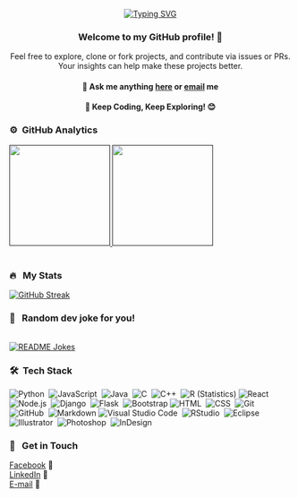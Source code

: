 <!--<div align="center">
<h2> 𝐇𝐞𝐥𝐥𝐨 𝐭𝐡𝐞𝐫𝐞, 𝐟𝐞𝐥𝐥𝐨𝐰 <𝚍𝚎𝚟𝚎𝚕𝚘𝚙𝚎𝚛𝚜/>! <img src="https://github.com/ABSphreak/ABSphreak/blob/master/gifs/Hi.gif" width="30px"></h2>
</div>

<div align="center" width="50">

<a href="https://www.animatedimages.org/cat-hello-523.htm"><img src="https://www.animatedimages.org/data/media/523/animated-hello-image-0076.gif" border="0" alt="animated-hello-image-0076" /></a>

</div>-->

<div align="center">
  
[![Typing SVG](https://readme-typing-svg.demolab.com?font=Fira+Code&pause=1000&&center=true&width=435&lines=+++++++++++++++++Hi%2C+I'm+Gathsara+%F0%9F%91%8B;Software+Engineer;Full+Stack+Developer;Proficient+with+React.js+and+Nest.js;Skilled+in+DevOps+and+Microservices;3%2B+years+of+industry+experience;Constantly+learning+and+growing)](https://git.io/typing-svg)

</div>

<div align="center">

### Welcome to my GitHub profile! 👋

Feel free to explore, clone or fork projects, and contribute via issues or PRs. Your insights can help make these projects better. 

#### 💬 Ask me anything <a href="https://github.com/GathsaraH/GathsaraH/issues"><b>here</b></a> or <a href="mailto:umeshgathsara@gmail.com"><b>email</b></a> me
#### 🎯 Keep Coding, Keep Exploring! 😊


</div>

### ⚙️ &nbsp;GitHub Analytics


<a href="">
  <img height="180em" src="https://github-readme-stats-eight-theta.vercel.app/api?username=GathsaraH&show_icons=true&theme=algolia&include_all_commits=true&count_private=true"/>
  <img height="180em" src="https://github-readme-stats-eight-theta.vercel.app/api/top-langs/?username=GathsaraH&layout=compact&langs_count=8&theme=algolia"/>
</a>


</br>
</br>

<div>
  
### 🔥 &nbsp; My Stats 

<!--Streak-->
[![GitHub Streak](http://github-readme-streak-stats.herokuapp.com?user=GathsaraH&theme=dark&background=000000)](https://git.io/streak-stats)
</div>


<div>

### 🧩 &nbsp; Random dev joke for you!
<i></i><br>
<a href="https://readme-jokes.vercel.app"><img align="center" src="https://readme-jokes.vercel.app/api" alt="README Jokes"></a>
</div>

<div>
  
### 🛠 &nbsp;Tech Stack

![Python](https://img.shields.io/badge/-Python-05122A?style=flat&logo=python)&nbsp;
![JavaScript](https://img.shields.io/badge/-JavaScript-05122A?style=flat&logo=javascript)&nbsp;
![Java](https://img.shields.io/badge/-Java-05122A?style=flat&logo=Java&logoColor=FFA518)&nbsp;
![C](https://img.shields.io/badge/-C-05122A?style=flat&logo=C&logoColor=A8B9CC)&nbsp;
![C++](https://img.shields.io/badge/-C++-05122A?style=flat&logo=C%2B%2B&logoColor=00599C)&nbsp;
![R (Statistics)](https://img.shields.io/badge/-R-05122A?style=flat&logo=R&logoColor=276DC3)
![React](https://img.shields.io/badge/-React-05122A?style=flat&logo=react)&nbsp;
![Node.js](https://img.shields.io/badge/-Node.js-05122A?style=flat&logo=node.js)&nbsp;
![Django](https://img.shields.io/badge/-Django-05122A?style=flat&logo=django&logoColor=092E20)&nbsp;
![Flask](https://img.shields.io/badge/-Flask-05122A?style=flat&logo=flask)&nbsp;
![Bootstrap](https://img.shields.io/badge/-Bootstrap-05122A?style=flat&logo=bootstrap&logoColor=563D7C)
![HTML](https://img.shields.io/badge/-HTML-05122A?style=flat&logo=HTML5)&nbsp;
![CSS](https://img.shields.io/badge/-CSS-05122A?style=flat&logo=CSS3&logoColor=1572B6)&nbsp;
![Git](https://img.shields.io/badge/-Git-05122A?style=flat&logo=git)&nbsp;
![GitHub](https://img.shields.io/badge/-GitHub-05122A?style=flat&logo=github)&nbsp;
![Markdown](https://img.shields.io/badge/-Markdown-05122A?style=flat&logo=markdown)
![Visual Studio Code](https://img.shields.io/badge/-Visual%20Studio%20Code-05122A?style=flat&logo=visual-studio-code&logoColor=007ACC)&nbsp;
![RStudio](https://img.shields.io/badge/-RStudio-05122A?style=flat&logo=rstudio)&nbsp;
![Eclipse](https://img.shields.io/badge/-Eclipse-05122A?style=flat&logo=eclipse-ide&logoColor=2C2255)
![Illustrator](https://img.shields.io/badge/-Illustrator-05122A?style=flat&logo=adobe-illustrator)&nbsp;
![Photoshop](https://img.shields.io/badge/-Photoshop-05122A?style=flat&logo=adobe-photoshop)&nbsp;
![InDesign](https://img.shields.io/badge/-InDesign-05122A?style=flat&logo=adobe-indesign)
</div>

<!---<div align="center" 
[![HitCount](http://hits.dwyl.com/GathsaraH/GathsaraH.svg)](http://hits.dwyl.com/GathsaraH/GathsaraH)
</div>-->

<div>
  
### 🔭 &nbsp; Get in Touch

<!--- <a href="https://www.instagram.com/">Instagram</a> 📷 -->
<a href="https://www.linkedin.com/in/gathsara-umesh-0475241a5/">Facebook</a> 👤</br>
<a href="https://www.linkedin.com/in/gathsara-umesh/">LinkedIn</a> 💼</br>
<a href="mailto:umeshgathsara@gmail.com">E-mail</a> 📧
</div>

<!-- [🇱​🇮​🇳​🇰​🇪​🇩​🇮​🇳​](https://www.linkedin.com/in/absphreak/) ● [🇮​🇳​🇸​🇹​🇦​🇬​🇷​🇦​🇲​](https://www.instagram.com/absphreak/) ● [🇫​🇦​🇨​🇪​🇧​🇴​🇴​🇰​](https://www.facebook.com/originalphreak/) ● [🇸​🇵​🇴​🇹​🇮​🇫​🇾​](https://open.spotify.com/user/0170agi99s5hh187g7mtz245b) -->



